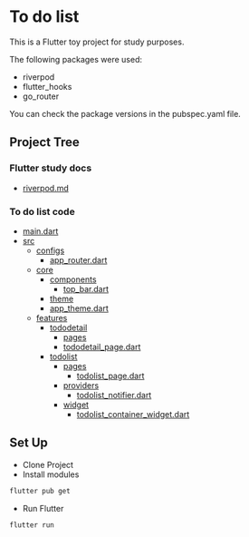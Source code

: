 # To do list

This is a Flutter toy project for study purposes.

The following packages were used:

- riverpod
- flutter_hooks
- go_router

You can check the package versions in the pubspec.yaml file.

## Project Tree

### Flutter study docs
 * [riverpod.md](docs/riverpod.md)


### To do list code
 * [main.dart](lib/main.dart)
 * [src](lib/src)
     * [configs](lib/src/configs)
       * [app_router.dart](lib/src/configs/app_router.dart)
     * [core](lib/src/core)
       * [components](lib/src/core/components)
         * [top_bar.dart](lib/src/core/components/top_bar.dart)
       * [theme](lib/src/core/theme)
       * [app_theme.dart](lib/src/core/theme/app_theme.dart)
     * [features](lib/src/features)
         * [tododetail](lib/src/features/tododetail)
           * [pages](lib/src/features/tododetail/pages)
           * [tododetail_page.dart](lib/src/features/tododetail/pages/tododetail_page.dart)
         * [todolist](lib/src/features/todolist)
             * [pages](lib/src/features/todolist/pages)
               * [todolist_page.dart](lib/src/features/todolist/pages/todolist_page.dart)
             * [providers](lib/src/features/todolist/providers)
               * [todolist_notifier.dart](lib/src/features/todolist/providers/todolist_notifier.dart)
             * [widget](lib/src/features/todolist/widget)
                 * [todolist_container_widget.dart](lib/src/features/todolist/widget/todolist_container_widget.dart)


## Set Up

- Clone Project
- Install modules

```bash
flutter pub get
```

- Run Flutter

```bash
flutter run
```
